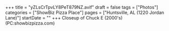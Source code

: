 +++
title = "yZLsCrTpvLY8PeT879NZ.avif"
draft = false
tags = ["Photos"]
categories = ["ShowBiz Pizza Place"]
pages = ["Huntsville, AL (1220 Jordan Lane)"]
startDate = ""
+++
Closeup of Chuck E (2000's) (PC:showbizpizza.com)
